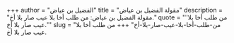 +++
author = "الفضيل بن عياض"
title = "مقولة الفضيل بن عياض"
description = "مقولة الفضيل بن عياض: من طلب أخا بلا عيب صار بلا أخ."
quote = '''من طلب أخا بلا عيب صار بلا أخ.''' 
slug = "من-طلب-أخا-بلا-عيب-صار-بلا-أخ"
+++
من طلب أخا بلا عيب صار بلا أخ.
